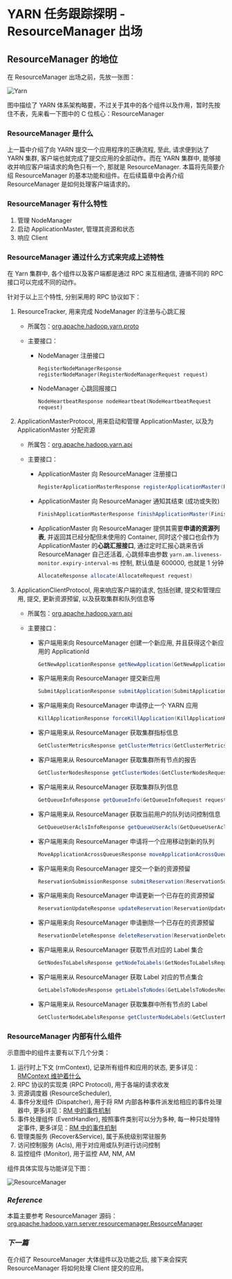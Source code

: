 # YARN 任务跟踪探明 - ResourceManager 出场

## ResourceManager 的地位

在 ResourceManager 出场之前，先放一张图：

![Yarn](./images/yarn.png)

图中描绘了 YARN 体系架构略要，不过关于其中的各个组件以及作用，暂时先按住不表，先来看一下图中的 C 位核心：ResourceManager

### **ResourceManager 是什么**

上一篇中介绍了向 YARN 提交一个应用程序的正确流程, 至此, 请求便到达了 YARN 集群, 客户端也就完成了提交应用的全部动作。而在 YARN 集群中, 能够接收并响应客户端请求的角色只有一个, 那就是 ResourceManager. 本篇将先简要介绍 ResourceManager 的基本功能和组件。在后续篇章中会再介绍 ResourceManager 是如何处理客户端请求的。

### **ResourceManager 有什么特性**
1. 管理 NodeManager
2. 启动 ApplicationMaster, 管理其资源和状态
3. 响应 Client

### **ResourceManager 通过什么方式来完成上述特性**

在 Yarn 集群中, 各个组件以及客户端都是通过 RPC 来互相通信, 遵循不同的 RPC 接口可以完成不同的动作。

针对于以上三个特性, 分别采用的 RPC 协议如下：

1. ResourceTracker, 用来完成 NodeManager 的注册与心跳汇报
    * 所属包：[org.apache.hadoop.yarn.proto](https://github.com/apache/hadoop/blob/release-2.7.4-RC0/hadoop-yarn-project/hadoop-yarn/hadoop-yarn-server/hadoop-yarn-server-common/src/main/java/org/apache/hadoop/yarn/server/api/ResourceTracker.java)
    * 主要接口：

        * NodeManager 注册接口
            ```
            RegisterNodeManagerResponse registerNodeManager(RegisterNodeManagerRequest request)
            ```
        * NodeManager 心跳回报接口
            ```
            NodeHeartbeatResponse nodeHeartbeat(NodeHeartbeatRequest request)
            ```

2. ApplicationMasterProtocol, 用来启动和管理 ApplicationMaster, 以及为 ApplicationMaster 分配资源
    * 所属包：[org.apache.hadoop.yarn.api](https://github.com/apache/hadoop/blob/release-2.7.4-RC0/hadoop-yarn-project/hadoop-yarn/hadoop-yarn-api/src/main/proto/applicationmaster_protocol.proto#L34)
    * 主要接口：

        * ApplicationMaster 向 ResourceManager 注册接口
            ```java
            RegisterApplicationMasterResponse registerApplicationMaster(RegisterApplicationMasterRequest request)
            ```
        * ApplicationMaster 向 ResourceManager 通知其结束 (成功或失败)
            ```java
            FinishApplicationMasterResponse finishApplicationMaster(FinishApplicationMasterRequest request)
            ```
        * ApplicationMaster 向 ResourceManager 提供其需要**申请的资源列表**, 并返回其已经分配但未使用的 Container, 同时这个接口也会作为 ApplicationMaster 的**心跳汇报接口**, 通过定时汇报心跳来告诉 ResourceManager 自己还活着, 心跳频率由参数 `yarn.am.liveness-monitor.expiry-interval-ms` 控制, 默认值是 600000, 也就是 1 分钟
            ```java
            AllocateResponse allocate(AllocateRequest request)
            ```

        
3. ApplicationClientProtocol, 用来响应客户端的请求, 包括创建, 提交和管理应用, 提交, 更新资源预留, 以及获取集群和队列信息等
    * 所属包：[org.apache.hadoop.yarn.api](https://github.com/apache/hadoop/blob/release-2.7.4-RC0/hadoop-yarn-project/hadoop-yarn/hadoop-yarn-api/src/main/java/org/apache/hadoop/yarn/api/ApplicationClientProtocol.java#L75)
    * 主要接口：

        * 客户端用来向 ResourceManager 创建一个新应用, 并且获得这个新应用的 ApplicationId
            ```java
            GetNewApplicationResponse getNewApplication(GetNewApplicationRequest request)
            ```
        * 客户端用来向 ResourceManager 提交新应用
            ```java
            SubmitApplicationResponse submitApplication(SubmitApplicationRequest request)
            ```
        * 客户端用来向 ResourceManager 申请停止一个 YARN 应用
            ```java
            KillApplicationResponse forceKillApplication(KillApplicationRequest request)
            ```
        * 客户端用来从 ResourceManager 获取集群指标信息
            ```java
            GetClusterMetricsResponse getClusterMetrics(GetClusterMetricsRequest request)
            ```
        * 客户端用来从 ResourceManager 获取集群所有节点的报告
            ```java
            GetClusterNodesResponse getClusterNodes(GetClusterNodesRequest request)
            ```
        * 客户端用来从 ResourceManager 获取集群队列信息
            ```java
            GetQueueInfoResponse getQueueInfo(GetQueueInfoRequest request)
            ```
        * 客户端用来从 ResourceManager 获取当前用户的队列访问控制信息
            ```java
            GetQueueUserAclsInfoResponse getQueueUserAcls(GetQueueUserAclsInfoRequest request)
            ```
        * 客户端用来向 ResourceManager 申请将一个应用移动到新的队列
            ```java
            MoveApplicationAcrossQueuesResponse moveApplicationAcrossQueues(MoveApplicationAcrossQueuesRequest request)
            ```
        * 客户端用来向 ResourceManager 提交一个新的资源预留
            ```java
            ReservationSubmissionResponse submitReservation(ReservationSubmissionRequest request)
            ```
        * 客户端用来向 ResourceManager 申请更新一个已存在的资源预留
            ```java
            ReservationUpdateResponse updateReservation(ReservationUpdateRequest request)
            ```
        * 客户端用来向 ResourceManager 申请删除一个已存在的资源预留
            ```java
            ReservationDeleteResponse deleteReservation(ReservationDeleteRequest request)
            ```
        * 客户端用来从 ResourceManager 获取节点对应的 Label 集合
            ```java
            GetNodesToLabelsResponse getNodeToLabels(GetNodesToLabelsRequest request)
            ```
        * 客户端用来从 ResourceManager 获取 Label 对应的节点集合
            ```java
            GetLabelsToNodesResponse getLabelsToNodes(GetLabelsToNodesRequest request)
            ```
        * 客户端用来从 ResourceManager 获取集群中所有节点的 Label
            ```java
            GetClusterNodeLabelsResponse getClusterNodeLabels(GetClusterNodeLabelsRequest request)
            ```

### **ResourceManager 内部有什么组件**

示意图中的组件主要有以下几个分类：
1. 运行时上下文 (rmContext), 记录所有组件和应用的状态, 更多详见：[RMContext 维护着什么](./RMContext.md)
2. RPC 协议的实现类 (RPC Protocol), 用于各端的请求收发
3. 资源调度器 (ResourceScheduler), 
4. 事件分发组件 (Dispatcher), 用于将 RM 内部各种事件派发给相应的事件处理器中, 更多详见：[RM 中的事件机制](./3.2&#32;EventDispatcher.md)
5. 事件处理组件 (EventHandler), 按照事件类别可以分为多种, 每一种只处理特定事件, 更多详见：[RM 中的事件机制](./3.2&#32;EventDispatcher.md)
6. 管理类服务 (Recover&Service), 属于系统级别常驻服务
7. 访问控制服务 (Acls), 用于对应用或队列进行访问控制
8. 监控组件 (Monitor), 用于监控 AM, NM, AM

组件具体实现与功能详见下图：

![ResourceManager](./images/rm.png)

### ***Reference***

本篇主要参考 ResourceManager 源码：[org.apache.hadoop.yarn.server.resourcemanager.ResourceManager](https://github.com/apache/hadoop/blob/release-2.7.4-RC0/hadoop-yarn-project/hadoop-yarn/hadoop-yarn-server/hadoop-yarn-server-resourcemanager/src/main/java/org/apache/hadoop/yarn/server/resourcemanager/ResourceManager.java#L112)

### ***下一篇***

在介绍了 ResourceManager 大体组件以及功能之后, 接下来会探究 ResourceManager 将如何处理 Client 提交的应用。


